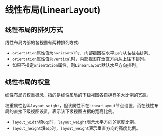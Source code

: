 # 线性布局(LinearLayout)

## 线性布局的排列方式

线性布局内部的各视图有两种排列方式:

- `orientation`属性值为`horizontal`时，内部视图在水平方向从左往右排列。
- `orientation`属性值为`vertical`时，内部视图在垂直方向从上往下排列。
- 如果不指定`orientation`属性，则`LinearLayout`默认水平方向排列。

## 线性布局的权重

线性布局的权重概念，指的是线性布局的下级视图各自拥有多大比例的宽高。

权重属性名叫`layout_weight`，但该属性不在`LinearLayout`节点设置，而在线性布局的直接下级视图设置，表示该下级视图占据的宽高比例。
- `layout_width`填`0dp`时，`layout_weight`表示水平方向的宽度比例。
- `layout_height`填`0dp`时，`layout_weight`表示垂直方向的高度比例。
